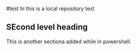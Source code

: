 #test
hi this is a local repository test

## SEcond level heading

This is another sectiona added while in powershell.